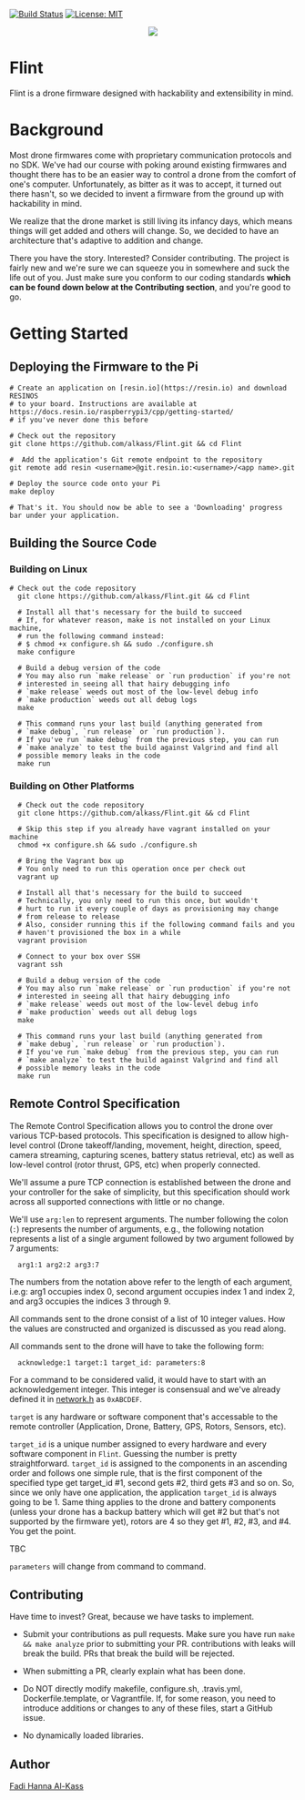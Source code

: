 [![Build Status](https://travis-ci.org/FlintFirmware/Flint.svg?branch=master)](https://travis-ci.org/FlintFirmware/Flint)
[![License: MIT](https://img.shields.io/badge/License-MIT-yellow.svg)](https://github.com/AlKass/polish/blob/master/License.md)


<div align="center">
  <img src="logo.png">
</div>

# Flint
Flint is a drone firmware designed with hackability and extensibility in mind.

# Background
Most drone firmwares come with proprietary communication protocols and no SDK. We've had our course with poking around existing firmwares and thought there has to be an easier way to control a drone from the comfort of one's computer. Unfortunately, as bitter as it was to accept, it turned out there hasn't, so we decided to invent a firmware from the ground up with hackability in mind.

We realize that the drone market is still living its infancy days, which means things will get added and others will change. So, we decided to have an architecture that's adaptive to addition and change.

There you have the story. Interested? Consider contributing. The project is fairly new and we're sure we can squeeze you in somewhere and suck the life out of you. Just make sure you conform to our coding standards <b>which can be found down below at the Contributing section</b>, and you're good to go.

# Getting Started
## Deploying the Firmware to the Pi
```shell
# Create an application on [resin.io](https://resin.io) and download RESINOS
# to your board. Instructions are available at https://docs.resin.io/raspberrypi3/cpp/getting-started/
# if you've never done this before

# Check out the repository
git clone https://github.com/alkass/Flint.git && cd Flint

#  Add the application's Git remote endpoint to the repository
git remote add resin <username>@git.resin.io:<username>/<app name>.git

# Deploy the source code onto your Pi
make deploy

# That's it. You should now be able to see a 'Downloading' progress bar under your application.
```

## Building the Source Code
### Building on Linux
```shell
# Check out the code repository
  git clone https://github.com/alkass/Flint.git && cd Flint

  # Install all that's necessary for the build to succeed
  # If, for whatever reason, make is not installed on your Linux machine,
  # run the following command instead:
  # $ chmod +x configure.sh && sudo ./configure.sh
  make configure

  # Build a debug version of the code
  # You may also run `make release` or `run production` if you're not
  # interested in seeing all that hairy debugging info
  # `make release` weeds out most of the low-level debug info
  # `make production` weeds out all debug logs
  make

  # This command runs your last build (anything generated from
  # `make debug`, `run release` or `run production`).
  # If you've run `make debug` from the previous step, you can run
  # `make analyze` to test the build against Valgrind and find all
  # possible memory leaks in the code
  make run
```

### Building on Other Platforms
```shell
  # Check out the code repository
  git clone https://github.com/alkass/Flint.git && cd Flint

  # Skip this step if you already have vagrant installed on your machine
  chmod +x configure.sh && sudo ./configure.sh

  # Bring the Vagrant box up
  # You only need to run this operation once per check out
  vagrant up

  # Install all that's necessary for the build to succeed
  # Technically, you only need to run this once, but wouldn't
  # hurt to run it every couple of days as provisioning may change
  # from release to release
  # Also, consider running this if the following command fails and you
  # haven't provisioned the box in a while
  vagrant provision

  # Connect to your box over SSH
  vagrant ssh

  # Build a debug version of the code
  # You may also run `make release` or `run production` if you're not
  # interested in seeing all that hairy debugging info
  # `make release` weeds out most of the low-level debug info
  # `make production` weeds out all debug logs
  make

  # This command runs your last build (anything generated from
  # `make debug`, `run release` or `run production`).
  # If you've run `make debug` from the previous step, you can run
  # `make analyze` to test the build against Valgrind and find all
  # possible memory leaks in the code
  make run
```

## Remote Control Specification
The Remote Control Specification allows you to control the drone over various TCP-based protocols. This specification is designed to allow high-level control (Drone takeoff/landing, movement, height, direction, speed, camera streaming, capturing scenes, battery status retrieval, etc) as well as low-level control (rotor thrust, GPS, etc) when properly connected.

We'll assume a pure TCP connection is established between the drone and your controller for the sake of simplicity, but this specification should work across all supported connections with little or no change.

We'll use `arg:len` to represent arguments. The number following the colon (`:`) represents the number of arguments, e.g., the following notation represents a list of a single argument followed by two argument followed by 7 arguments:

```
  arg1:1 arg2:2 arg3:7
```

The numbers from the notation above refer to the length of each argument, i.e.g: arg1 occupies index 0, second argument occupies index 1 and index 2, and arg3 occupies the indices 3 through 9.

All commands sent to the drone consist of a list of 10 integer values. How the values are constructed and organized is discussed as you read along.

All commands sent to the drone will have to take the following form:

```
  acknowledge:1 target:1 target_id: parameters:8
```

For a command to be considered valid, it would have to start with an acknowledgement integer. This integer is consensual and we've already defined it in [network.h](https://github.com/Alkass/Flint/blob/master/libs/network/network.h) as `0xABCDEF`.

`target` is any hardware or software component that's accessable to the remote controller (Application, Drone, Battery, GPS, Rotors, Sensors, etc).

`target_id` is a unique number assigned to every hardware and every software component in `Flint`. Guessing the number is pretty straightforward. `target_id` is assigned to the components in an ascending order and follows one simple rule, that is the first component of the specified type get target_id #1, second gets #2, third gets #3 and so on. So, since we only have one application, the application `target_id` is always going to be 1. Same thing applies to the drone and battery components (unless your drone has a backup battery which will get #2 but that's not supported by the firmware yet), rotors are 4 so they get #1, #2, #3, and #4. You get the point.

TBC

`parameters` will change from command to command.

## Contributing
Have time to invest? Great, because we have tasks to implement.

* Submit your contributions as pull requests. Make sure you have run `make && make analyze` prior to submitting your PR. contributions with leaks will break the build. PRs that break the build will be rejected.

* When submitting a PR, clearly explain what has been done.

* Do NOT directly modify makefile, configure.sh, .travis.yml, Dockerfile.template, or Vagrantfile. If, for some reason, you need to introduce additions or changes to any of these files, start a GitHub issue.

* No dynamically loaded libraries.

## Author
[Fadi Hanna Al-Kass](https://github.com/alkass)
